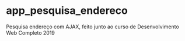# app_pesquisa_endereco
Pesquisa endereço com AJAX, feito junto ao curso de Desenvolvimento Web Completo 2019

